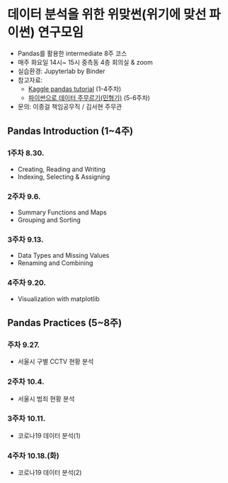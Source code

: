 # 데이터 분석을 위한 위맞썬(위기에 맞선 파이썬) 연구모임

- Pandas를 활용한 intermediate 8주 코스
- 매주 화요일 14시~ 15시 중측동 4층 회의실 & zoom
- 실습환경: Jupyterlab by Binder
- 참고자료: 
  - [Kaggle pandas tutorial](https://www.kaggle.com/learn/pandas) (1-4주차)
  - [파이썬으로 데이터 주무르기(민형기)](https://github.com/PinkWink/DataScience) (5-6주차)
- 문의: 이종걸 책임공무직 / 김서현 주무관


## Pandas Introduction (1~4주)
### 1주차 8.30.
- Creating, Reading and Writing
- Indexing, Selecting & Assigning

### 2주차 9.6.
- Summary Functions and Maps
- Grouping and Sorting

### 3주차 9.13.
- Data Types and Missing Values
- Renaming and Combining

### 4주차 9.20.
- Visualization with matplotlib

## Pandas Practices (5~8주)
### 주차 9.27.
- 서울시 구별 CCTV 현황 분석

### 2주차 10.4.
- 서울시 범죄 현황 분석

### 3주차 10.11.
- 코로나19 데이터 분석(1)

### 4주차 10.18.(화)
- 코로나19 데이터 분석(2)

